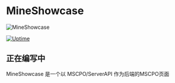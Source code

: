 # MineShowcase

![MineShowcase](https://socialify.git.ci/MSCPO/MineShowcase/image?description=1&font=Jost&forks=1&issues=1&logo=https://avatars.githubusercontent.com/u/158306159?s=200&v=4&name=1&pattern=Diagonal%20Stripes&pulls=1&stargazers=1&theme=Auto)

[![Uptime](https://uptime.tblstudio.cn/api/badge/10/status)](https://uptime.tblstudio.cn/status/mscpo)

## 正在编写中

MineShowcase 是一个以 MSCPO/ServerAPI 作为后端的MSCPO页面
